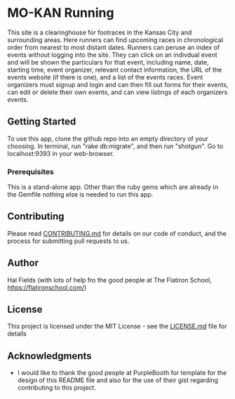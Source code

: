 # MO-KAN Running

This site is a clearinghouse for footraces in the Kansas City and surrounding areas. Here runners can find upcoming races in chronological order from nearest to most distant dates. Runners can peruse an index of events without logging into the site. They can click on an indivdual event and will be shown the particulars for that event, including name, date, starting time, event organizer, relevant contact information, the URL of the events website (if there is one), and a list of the events races. Event organizers must signup and login and can then fill out forms for their events, can edit or delete their own events, and can view listings of each organizers events.

## Getting Started

To use this app, clone the github repo into an empty directory of your choosing. In terminal, run "rake db:migrate", and then run "shotgun". Go to localhost:9393 in your web-browser.

### Prerequisites

This is a stand-alone app. Other than the ruby gems which are already in the Gemfile nothing else is needed to run this app.

## Contributing

Please read [CONTRIBUTING.md](https://gist.github.com/PurpleBooth/b24679402957c63ec426) for details on our code of conduct, and the process for submitting pull requests to us.

## Author

Hal Fields (with lots of help fro the good people at The Flatiron School, https://flatironschool.com/)

## License

This project is licensed under the MIT License - see the [LICENSE.md](LICENSE.md) file for details

## Acknowledgments

* I would like to thank the good people at PurpleBooth for template for the design of this README file and also for the use of their gist regarding contributing to this project.


